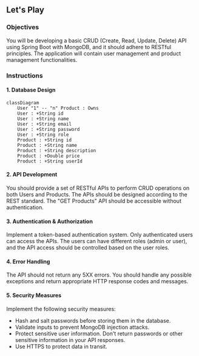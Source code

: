 ## Let's Play

### Objectives

You will be developing a basic CRUD (Create, Read, Update, Delete) API using Spring Boot with MongoDB, and it should adhere to RESTful principles. The application will contain user management and product management functionalities.

### Instructions

#### 1. Database Design

```mermaid
classDiagram
    User "1" -- "n" Product : Owns
    User : +String id
    User : +String name
    User : +String email
    User : +String password
    User : +String role
    Product : +String id
    Product : +String name
    Product : +String description
    Product : +Double price
    Product : +String userId
```

#### 2. API Development

You should provide a set of RESTful APIs to perform CRUD operations on both Users and Products. The APIs should be designed according to the REST standard. The "GET Products" API should be accessible without authentication.

#### 3. Authentication & Authorization

Implement a token-based authentication system. Only authenticated users can access the APIs. The users can have different roles (admin or user), and the API access should be controlled based on the user roles.

#### 4. Error Handling

The API should not return any 5XX errors. You should handle any possible exceptions and return appropriate HTTP response codes and messages.

#### 5. Security Measures

Implement the following security measures:

- Hash and salt passwords before storing them in the database.
- Validate inputs to prevent MongoDB injection attacks.
- Protect sensitive user information. Don't return passwords or other sensitive information in your API responses.
- Use HTTPS to protect data in transit.